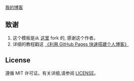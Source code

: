 
[我的博客](https://charlene12345.github.io/) 

## 致谢

1. 这个模板是从 [这里](https://github.com/qiubaiying/qiubaiying.github.io) fork 的, 感谢这个作者。 
2. 详细的教程戳这 [《利用 GitHub Pages 快速搭建个人博客》](https://github.com/qiubaiying/qiubaiying.github.io/wiki/%E5%8D%9A%E5%AE%A2%E6%90%AD%E5%BB%BA%E8%AF%A6%E7%BB%86%E6%95%99%E7%A8%8B)

## License

遵循 MIT 许可证。有关详细,请参阅 [LICENSE](https://github.com/qiubaiying/qiubaiying.github.io/blob/master/LICENSE)。

